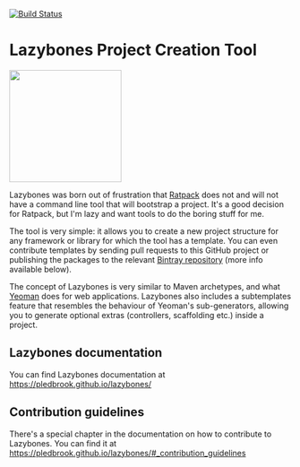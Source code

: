 [![Build Status](https://travis-ci.org/pledbrook/lazybones.svg?branch=master)](https://travis-ci.org/pledbrook/lazybones)

Lazybones Project Creation Tool
===============================

<img src="https://raw.githubusercontent.com/pledbrook/lazybones/master/media/lazybones-logo-hires.png" width="200px">

Lazybones was born out of frustration that [Ratpack](https://ratpack.io)
does not and will not have a command line tool that will bootstrap a project.
It's a good decision for Ratpack, but I'm lazy and want tools to do the boring
stuff for me.

The tool is very simple: it allows you to create a new project structure for
any framework or library for which the tool has a template. You can even
contribute templates by sending pull requests to this GitHub project or publishing
the packages to the relevant [Bintray repository](https://bintray.com/repo/browse/pledbrook/lazybones-templates)
(more info available below).

The concept of Lazybones is very similar to Maven archetypes, and what [Yeoman](http://yeoman.io/)
does for web applications. Lazybones also includes a subtemplates feature that
resembles the behaviour of Yeoman's sub-generators, allowing you to generate optional
extras (controllers, scaffolding etc.) inside a project.

Lazybones documentation
-----------------------

You can find Lazybones documentation at
https://pledbrook.github.io/lazybones/

Contribution guidelines
-----------------------

There's a special chapter in the documentation on how to contribute to
Lazybones. You can find it at
https://pledbrook.github.io/lazybones/#_contribution_guidelines
